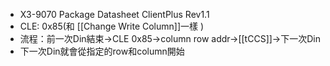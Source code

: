 - X3-9070 Package Datasheet ClientPlus Rev1.1
- CLE: 0x85(和 [[Change Write Column]]一樣 )
- 流程：前一次Din結束->CLE 0x85->column row addr->[[tCCS]]->下一次Din
- 下一次Din就會從指定的row和column開始